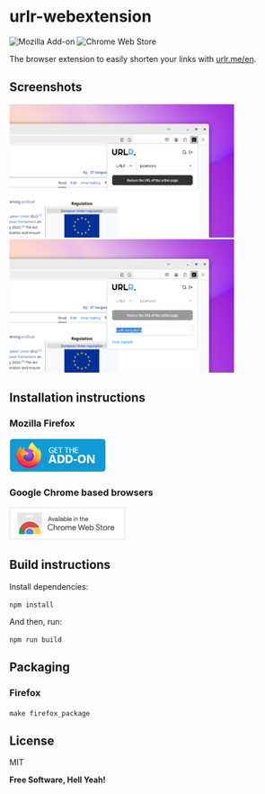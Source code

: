 # urlr-webextension

![Mozilla Add-on](https://img.shields.io/amo/users/urlr?label=Firefox%20users)
![Chrome Web Store](https://img.shields.io/chrome-web-store/users/akaigefigejahbihcinnkagmiajcfifd?label=Chrome%20users)

The browser extension to easily shorten your links with [urlr.me/en](https://urlr.me).

## Screenshots

<img src="data/screen1.png" alt="" width="400"/>

<img src="data/screen2.png" alt="" width="400"/>

## Installation instructions

### Mozilla Firefox

[![Firefox](data/firefox-badge.png)](https://addons.mozilla.org/en-US/firefox/addon/urlr/)

### Google Chrome based browsers

[![Google Chrome](data/chrome-badge.png)](https://chrome.google.com/webstore/detail/akaigefigejahbihcinnkagmiajcfifd/publish-accepted?authuser=1&hl=en)

## Build instructions

Install dependencies:

`npm install`

And then, run:

`npm run build`


## Packaging

### Firefox

`make firefox_package`

## License

MIT

**Free Software, Hell Yeah!**
